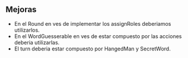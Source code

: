 ## Mejoras
- En el Round en ves de implementar los assignRoles deberiamos utilizarlos.
- En el WordGuesserable en ves de estar compuesto por las acciones deberia utilizarlas.
- El turn deberia estar compuesto por HangedMan y SecretWord.
